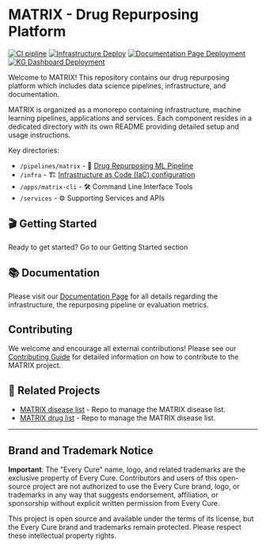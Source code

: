 # MATRIX - Drug Repurposing Platform

[![CI pipline](https://github.com/everycure-org/matrix/actions/workflows/matrix-ci.yml/badge.svg?branch=main)](https://github.com/everycure-org/matrix/actions/workflows/matrix-ci.yml)
[![Infrastructure Deploy](https://github.com/everycure-org/matrix/actions/workflows/infra-deploy.yml/badge.svg?branch=infra&event=push)](https://github.com/everycure-org/matrix/actions/workflows/infra-deploy.yml)
[![Documentation Page Deployment](https://github.com/everycure-org/matrix/actions/workflows/docs-deploy.yml/badge.svg)](https://github.com/everycure-org/matrix/actions/workflows/docs-deploy.yml)
[![KG Dashboard Deployment](https://github.com/everycure-org/matrix/actions/workflows/kg-dashboard-deploy.yml/badge.svg)](https://github.com/everycure-org/matrix/actions/workflows/kg-dashboard-deploy.yml)

Welcome to MATRIX! This repository contains our drug repurposing platform which includes data
science pipelines, infrastructure, and documentation.

MATRIX is organized as a monorepo containing infrastructure, machine learning pipelines,
applications and services. Each component resides in a dedicated directory with its own README
providing detailed setup and usage instructions.

Key directories:

- `/pipelines/matrix` - 🧬 [Drug Repurposing ML Pipeline](docs/src/pipeline)
- `/infra` - 🏗️ [Infrastructure as Code (IaC) configuration](docs/src/infrastructure)
- `/apps/matrix-cli` - 🛠️ Command Line Interface Tools
- `/services` - ⚙️ Supporting Services and APIs

## 🎬 Getting Started

Ready to get started? Go to our Getting Started section

## 📚 Documentation

Please visit our [Documentation Page](http://docs.dev.everycure.org) for all details regarding the
infrastructure, the repurposing pipeline or evaluation metrics.

## Contributing

We welcome and encourage all external contributions! Please see our
[Contributing Guide](CONTRIBUTING.md) for detailed information on how to contribute to the MATRIX
project.

## 🔗 Related Projects

- [MATRIX disease list](https://github.com/everycure-org/matrix-disease-list) - Repo to manage the
  MATRIX disease list.
- [MATRIX drug list](https://github.com/everycure-org/matrix-drug-list) - Repo to manage the MATRIX
  disease list. 

---

## Brand and Trademark Notice

**Important**: The "Every Cure" name, logo, and related trademarks are the exclusive property of
Every Cure. Contributors and users of this open-source project are not authorized to use the Every
Cure brand, logo, or trademarks in any way that suggests endorsement, affiliation, or sponsorship
without explicit written permission from Every Cure.

This project is open source and available under the terms of its license, but the Every Cure brand
and trademarks remain protected. Please respect these intellectual property rights.
